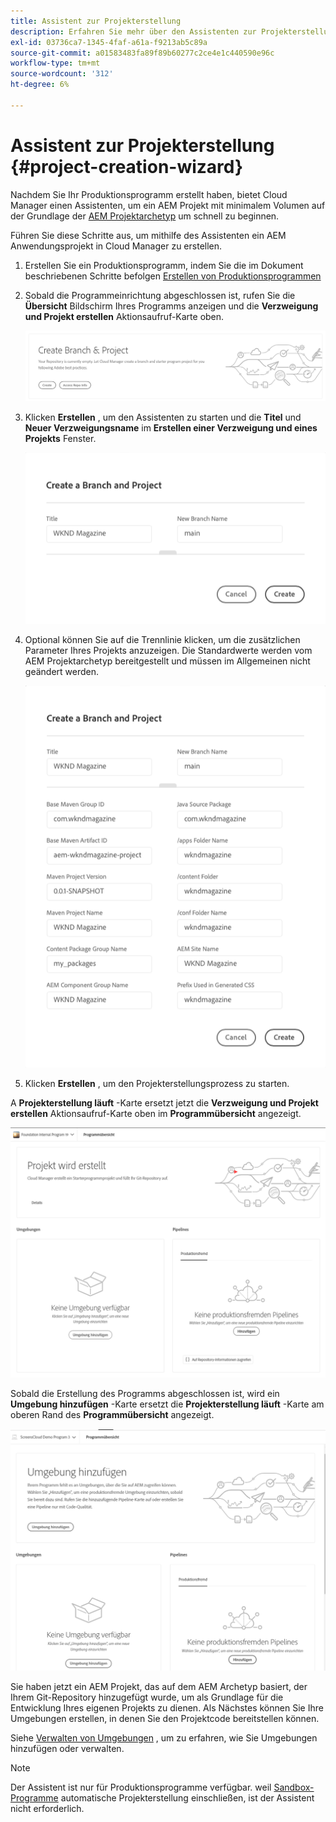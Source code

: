 ```yaml
---
title: Assistent zur Projekterstellung
description: Erfahren Sie mehr über den Assistenten zur Projekterstellung, mit dem Sie Ihr Projekt nach der Erstellung Ihres Produktionsprogramms schnell einrichten können.
exl-id: 03736ca7-1345-4faf-a61a-f9213ab5c89a
source-git-commit: a01583483fa89f89b60277c2ce4e1c440590e96c
workflow-type: tm+mt
source-wordcount: '312'
ht-degree: 6%

---
```


# Assistent zur Projekterstellung {#project-creation-wizard}

Nachdem Sie Ihr Produktionsprogramm erstellt haben, bietet Cloud Manager einen Assistenten, um ein AEM Projekt mit minimalem Volumen auf der Grundlage der [AEM Projektarchetyp](https://experienceleague.adobe.com/docs/experience-manager-core-components/using/developing/archetype/overview.html?lang=de) um schnell zu beginnen.

Führen Sie diese Schritte aus, um mithilfe des Assistenten ein AEM Anwendungsprojekt in Cloud Manager zu erstellen.

1. Erstellen Sie ein Produktionsprogramm, indem Sie die im Dokument beschriebenen Schritte befolgen [Erstellen von Produktionsprogrammen](creating-production-programs.md)

1. Sobald die Programmeinrichtung abgeschlossen ist, rufen Sie die **Übersicht** Bildschirm Ihres Programms anzeigen und die **Verzweigung und Projekt erstellen** Aktionsaufruf-Karte oben.

   ![Aktionsaufruf für den Assistenten](assets/create-wizard1.png)

1. Klicken **Erstellen** , um den Assistenten zu starten und die **Titel** und **Neuer Verzweigungsname** im **Erstellen einer Verzweigung und eines Projekts** Fenster.

   ![Erstellen einer Verzweigung und eines Projekts](assets/create-wizard2.png)

1. Optional können Sie auf die Trennlinie klicken, um die zusätzlichen Parameter Ihres Projekts anzuzeigen. Die Standardwerte werden vom AEM Projektarchetyp bereitgestellt und müssen im Allgemeinen nicht geändert werden.

   ![Zusätzliche Projektparameter](assets/create-wizard5.png)

1. Klicken **Erstellen** , um den Projekterstellungsprozess zu starten.


A **Projekterstellung läuft** -Karte ersetzt jetzt die **Verzweigung und Projekt erstellen** Aktionsaufruf-Karte oben im **Programmübersicht** angezeigt.

![Projekterstellung läuft](assets/create-wizard3.png)

Sobald die Erstellung des Programms abgeschlossen ist, wird ein **Umgebung hinzufügen** -Karte ersetzt die **Projekterstellung läuft** -Karte am oberen Rand des **Programmübersicht** angezeigt.

![Umgebung hinzufügen](assets/create-wizard4.png)

Sie haben jetzt ein AEM Projekt, das auf dem AEM Archetyp basiert, der Ihrem Git-Repository hinzugefügt wurde, um als Grundlage für die Entwicklung Ihres eigenen Projekts zu dienen. Als Nächstes können Sie Ihre Umgebungen erstellen, in denen Sie den Projektcode bereitstellen können.

Siehe [Verwalten von Umgebungen](/help/implementing/cloud-manager/manage-environments.md) , um zu erfahren, wie Sie Umgebungen hinzufügen oder verwalten.

>[!NOTE]
>
>Der Assistent ist nur für Produktionsprogramme verfügbar. weil [Sandbox-Programme](introduction-sandbox-programs.md#auto-creation) automatische Projekterstellung einschließen, ist der Assistent nicht erforderlich.